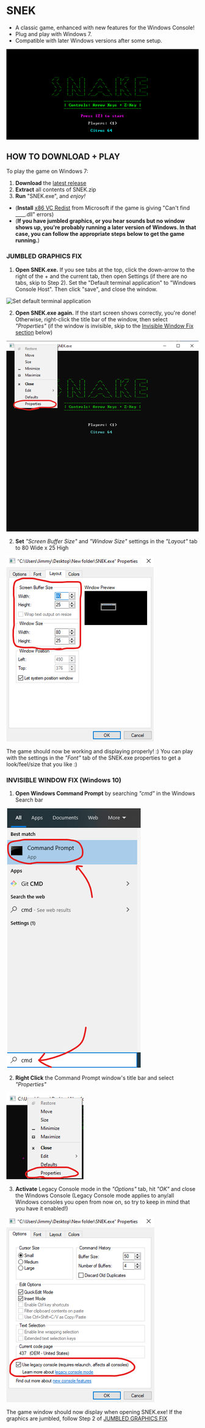 # SNEK
+ A classic game, enhanced with new features for the Windows Console!
+ Plug and play with Windows 7.
+ Compatible with later Windows versions after some setup.

![SNEK GIF](Screenshots/snekgameplay.apng)

## HOW TO DOWNLOAD + PLAY
To play the game on Windows 7:


1. **Download** the [latest release](https://github.com/M-O-Marmalade/SNEK/releases/latest/download/SNEK.zip)
2. **Extract** all contents of SNEK.zip
3. **Run** "SNEK.exe", and *enjoy!*
- (**Install** [x86 VC Redist](https://aka.ms/vs/16/release/vc_redist.x86.exe) from Microsoft if the game is giving "Can't find ____.dll" errors)
- (**If you have jumbled graphics, or you hear sounds but no window shows up, you're probably running a later version of Windows. In that case, you can follow the appropriate steps below to get the game running.**)

### JUMBLED GRAPHICS FIX

1. **Open SNEK.exe.** If you see tabs at the top, click the down-arrow to the right of the + and the current tab, then open Settings (if there are no tabs, skip to Step 2). Set the "Default terminal application" to "Windows Console Host". Then click "save", and close the window.

![Set default terminal application](Screenshots/SetConHostAsDefault.apng)

2. **Open SNEK.exe again.** If the start screen shows correctly, you're done! Otherwise, right-click the title bar of the window, then select *"Properties"* (if the window is invisible, skip to the [Invisible Window Fix section](https://github.com/M-O-Marmalade/SNEK#invisible-window-fix-windows-10) below)

![SNEK.exe Right-Click](Screenshots/snekrightclick.png)

2. **Set** *"Screen Buffer Size"* and *"Window Size"* settings in the *"Layout"* tab to 80 Wide x 25 High

![Set Size Layout](Screenshots/layoutsize.png)

The game should now be working and displaying properly! :) You can play with the settings in the *"Font"* tab of the SNEK.exe properties to get a look/feel/size that you like :)

### INVISIBLE WINDOW FIX (Windows 10)

1. **Open Windows Command Prompt** by searching *"cmd"* in the Windows Search bar

![cmd](Screenshots/cmd.png)

2. **Right Click** the Command Prompt window's title bar and select *"Properties"*

![Right Click Title Bar](Screenshots/rightclicksnek.png)

3. **Activate** Legacy Console mode in the *"Options"* tab, hit *"OK"* and close the Windows Console (Legacy Console mode applies to any/all Windows consoles you open from now on, so try to keep in mind that you have it enabled!)

![Legacy Console Mode](Screenshots/legacymode.png)

The game window should now display when opening SNEK.exe! If the graphics are jumbled, follow Step 2 of [JUMBLED GRAPHICS FIX](https://github.com/M-O-Marmalade/SNEK#jumbled-graphics-fix)
